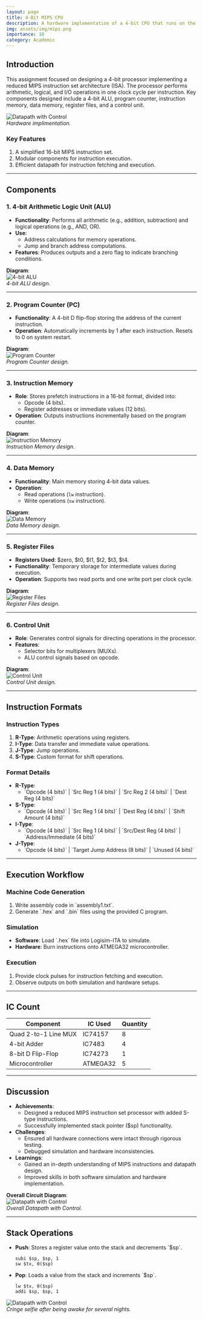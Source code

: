```yaml
---
layout: page
title: 4-Bit MIPS CPU 
description: A hardware implementation of a 4-bit CPU that runs on the MIPS instruction set
img: assets/img/mips.png
importance: 10
category: Academic
---
```


## Introduction
This assignment focused on designing a 4-bit processor implementing a reduced MIPS instruction set architecture (ISA). The processor performs arithmetic, logical, and I/O operations in one clock cycle per instruction. Key components designed include a 4-bit ALU, program counter, instruction memory, data memory, register files, and a control unit.


![Datapath with Control](../../assets/img/mips_full.png)  
*Hardware implimentation.*

### Key Features
1. A simplified 16-bit MIPS instruction set.
2. Modular components for instruction execution.
3. Efficient datapath for instruction fetching and execution.

---

## Components

### 1. **4-bit Arithmetic Logic Unit (ALU)**
- **Functionality**: Performs all arithmetic (e.g., addition, subtraction) and logical operations (e.g., AND, OR).
- **Use**: 
  - Address calculations for memory operations.
  - Jump and branch address computations.
- **Features**: Produces outputs and a zero flag to indicate branching conditions.

**Diagram**:  
![4-bit ALU](../../assets/img/alu_diagram.png)  
*4-bit ALU design.*

---

### 2. **Program Counter (PC)**
- **Functionality**: A 4-bit D flip-flop storing the address of the current instruction.
- **Operation**: Automatically increments by 1 after each instruction. Resets to 0 on system restart.

**Diagram**:  
![Program Counter](../../assets/img/pc_diagram.png)  
*Program Counter design.*

---

### 3. **Instruction Memory**
- **Role**: Stores prefetch instructions in a 16-bit format, divided into:
  - Opcode (4 bits).
  - Register addresses or immediate values (12 bits).
- **Operation**: Outputs instructions incrementally based on the program counter.

**Diagram**:  
![Instruction Memory](../../assets/img/instruction_memory_diagram.png)  
*Instruction Memory design.*

---

### 4. **Data Memory**
- **Functionality**: Main memory storing 4-bit data values.
- **Operation**:
  - Read operations (`lw` instruction).
  - Write operations (`sw` instruction).

**Diagram**:  
![Data Memory](../../assets/img/data_memory_diagram.png)  
*Data Memory design.*

---

### 5. **Register Files**
- **Registers Used**: $zero, $t0, $t1, $t2, $t3, $t4.
- **Functionality**: Temporary storage for intermediate values during execution.
- **Operation**: Supports two read ports and one write port per clock cycle.

**Diagram**:  
![Register Files](../../assets/img/register_files_diagram.png)  
*Register Files design.*

---

### 6. **Control Unit**
- **Role**: Generates control signals for directing operations in the processor.
- **Features**:
  - Selector bits for multiplexers (MUXs).
  - ALU control signals based on opcode.

**Diagram**:  
![Control Unit](../../assets/img/control_unit_diagram.png)  
*Control Unit design.*

---

## Instruction Formats
### Instruction Types
1. **R-Type**: Arithmetic operations using registers.
2. **I-Type**: Data transfer and immediate value operations.
3. **J-Type**: Jump operations.
4. **S-Type**: Custom format for shift operations.

### Format Details
- **R-Type**:  
  - \`Opcode (4 bits)\` | \`Src Reg 1 (4 bits)\` | \`Src Reg 2 (4 bits)\` | \`Dest Reg (4 bits)\`
- **S-Type**:  
  - \`Opcode (4 bits)\` | \`Src Reg 1 (4 bits)\` | \`Dest Reg (4 bits)\` | \`Shift Amount (4 bits)\`
- **I-Type**:  
  - \`Opcode (4 bits)\` | \`Src Reg 1 (4 bits)\` | \`Src/Dest Reg (4 bits)\` | \`Address/Immediate (4 bits)\`
- **J-Type**:  
  - \`Opcode (4 bits)\` | \`Target Jump Address (8 bits)\` | \`Unused (4 bits)\`

---

## Execution Workflow

### Machine Code Generation
1. Write assembly code in \`assembly1.txt\`.
2. Generate \`.hex\` and \`.bin\` files using the provided C program.

### Simulation
- **Software**: Load \`.hex\` file into Logisim-ITA to simulate.
- **Hardware**: Burn instructions onto ATMEGA32 microcontroller.

### Execution
1. Provide clock pulses for instruction fetching and execution.
2. Observe outputs on both simulation and hardware setups.

---

## IC Count
| Component                     | IC Used       | Quantity |
|-------------------------------|---------------|----------|
| Quad 2-to-1 Line MUX          | IC74157       | 8        |
| 4-bit Adder                   | IC7483        | 4        |
| 8-bit D Flip-Flop             | IC74273       | 1        |
| Microcontroller               | ATMEGA32      | 5        |

---

## Discussion
- **Achievements**:
  - Designed a reduced MIPS instruction set processor with added S-type instructions.
  - Successfully implemented stack pointer ($sp) functionality.
- **Challenges**:
  - Ensured all hardware connections were intact through rigorous testing.
  - Debugged simulation and hardware inconsistencies.
- **Learnings**:
  - Gained an in-depth understanding of MIPS instructions and datapath design.
  - Improved skills in both software simulation and hardware implementation.

**Overall Circuit Diagram**:  
![Datapath with Control](../../assets/img/datapath_with_control_diagram.png)  
*Overall Datapath with Control.*

---

## Stack Operations
- **Push**: Stores a register value onto the stack and decrements \`$sp\`.
  ```
  subi $sp, $sp, 1
  sw $tx, 0($sp)
  ```
- **Pop**: Loads a value from the stack and increments \`$sp\`.
  ```
  lw $tx, 0($sp)
  addi $sp, $sp, 1
  ```

![Datapath with Control](../../assets/img/selfie.jpg)  
*Cringe selfie after being awake for several nights.*

